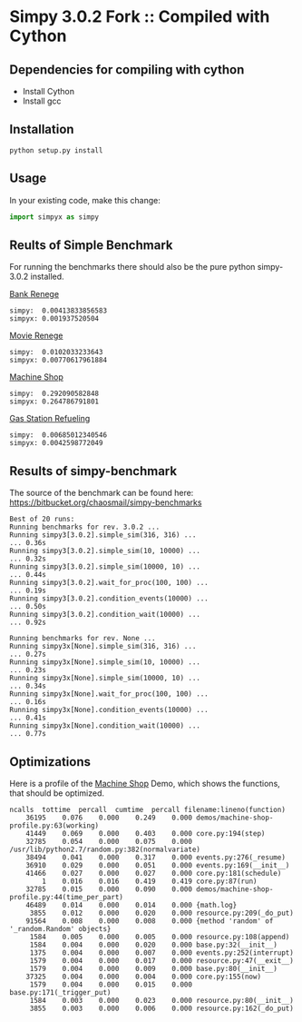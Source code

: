 # Simpy 3.0.2 Fork :: Compiled with Cython

## Dependencies for compiling with cython

* Install Cython
* Install gcc

## Installation

```
python setup.py install
```

## Usage

In your existing code, make this change:
``` python
import simpyx as simpy
```

## Reults of Simple Benchmark

For running the benchmarks there should also be the pure python simpy-3.0.2 installed.

[Bank Renege](https://simpy.readthedocs.org/en/3.0.2/examples/bank_renege.html)
```
simpy:  0.00413833856583
simpyx: 0.001937520504
```

[Movie Renege](https://simpy.readthedocs.org/en/3.0.2/examples/movie_renege.html)
```
simpy:  0.0102033233643
simpyx: 0.00770617961884
```

[Machine Shop](https://simpy.readthedocs.org/en/3.0.2/examples/machine_shop.html)
```
simpy:  0.292090582848
simpyx: 0.264786791801
```

[Gas Station Refueling](https://simpy.readthedocs.org/en/3.0.2/examples/gas_station_refuel.html)
```
simpy:  0.00685012340546
simpyx: 0.0042598772049
```

## Results of simpy-benchmark

The source of the benchmark can be found here: https://bitbucket.org/chaosmail/simpy-benchmarks

```
Best of 20 runs:
Running benchmarks for rev. 3.0.2 ...
Running simpy3[3.0.2].simple_sim(316, 316) ...
... 0.36s
Running simpy3[3.0.2].simple_sim(10, 10000) ...
... 0.32s
Running simpy3[3.0.2].simple_sim(10000, 10) ...
... 0.44s
Running simpy3[3.0.2].wait_for_proc(100, 100) ...
... 0.19s
Running simpy3[3.0.2].condition_events(10000) ...
... 0.50s
Running simpy3[3.0.2].condition_wait(10000) ...
... 0.92s

Running benchmarks for rev. None ...
Running simpy3x[None].simple_sim(316, 316) ...
... 0.27s
Running simpy3x[None].simple_sim(10, 10000) ...
... 0.23s
Running simpy3x[None].simple_sim(10000, 10) ...
... 0.34s
Running simpy3x[None].wait_for_proc(100, 100) ...
... 0.16s
Running simpy3x[None].condition_events(10000) ...
... 0.41s
Running simpy3x[None].condition_wait(10000) ...
... 0.77s
```

## Optimizations

Here is a profile of the [Machine Shop](https://simpy.readthedocs.org/en/3.0.2/examples/machine_shop.html) Demo, which shows the functions, that should be optimized.
```
ncalls  tottime  percall  cumtime  percall filename:lineno(function)
    36195    0.076    0.000    0.249    0.000 demos/machine-shop-profile.py:63(working)
    41449    0.069    0.000    0.403    0.000 core.py:194(step)
    32785    0.054    0.000    0.075    0.000 /usr/lib/python2.7/random.py:382(normalvariate)
    38494    0.041    0.000    0.317    0.000 events.py:276(_resume)
    36910    0.029    0.000    0.051    0.000 events.py:169(__init__)
    41466    0.027    0.000    0.027    0.000 core.py:181(schedule)
        1    0.016    0.016    0.419    0.419 core.py:87(run)
    32785    0.015    0.000    0.090    0.000 demos/machine-shop-profile.py:44(time_per_part)
    46489    0.014    0.000    0.014    0.000 {math.log}
     3855    0.012    0.000    0.020    0.000 resource.py:209(_do_put)
    91564    0.008    0.000    0.008    0.000 {method 'random' of '_random.Random' objects}
     1584    0.005    0.000    0.005    0.000 resource.py:108(append)
     1584    0.004    0.000    0.020    0.000 base.py:32(__init__)
     1375    0.004    0.000    0.007    0.000 events.py:252(interrupt)
     1579    0.004    0.000    0.017    0.000 resource.py:47(__exit__)
     1579    0.004    0.000    0.009    0.000 base.py:80(__init__)
    37325    0.004    0.000    0.004    0.000 core.py:155(now)
     1579    0.004    0.000    0.015    0.000 base.py:171(_trigger_put)
     1584    0.003    0.000    0.023    0.000 resource.py:80(__init__)
     3855    0.003    0.000    0.006    0.000 resource.py:162(_do_put)
```
